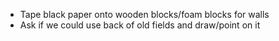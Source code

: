 - Tape black paper onto wooden blocks/foam blocks for walls
- Ask if we could use back of old fields and draw/point on it